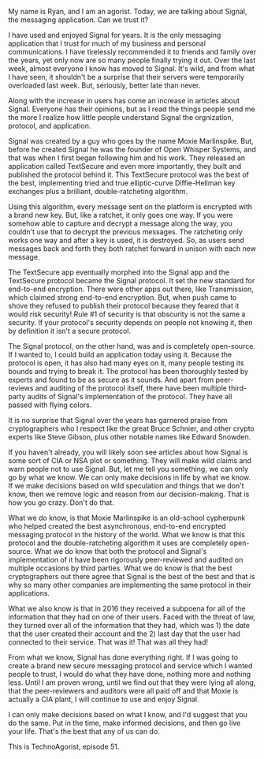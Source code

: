 My name is Ryan, and I am an agorist. Today, we are talking about Signal, the messaging application. Can we trust it?

I have used and enjoyed Signal for years. It is the only messaging application that I trust for much of my business and personal communications. I have tirelessly recommended it to friends and family over the years, yet only now are so many people finally trying it out. Over the last week, almost everyone I know has moved to Signal. It's wild, and from what I have seen, it shouldn't be a surprise that their servers were temporarily overloaded last week. But, seriously, better late than never.

Along with the increase in users has come an increase in articles about Signal. Everyone has their opinions, but as I read the things people send me the more I realize how little people understand Signal the orgnization, protocol, and application.

Signal was created by a guy who goes by the name Moxie Marlinspike. But, before he created Signal he was the founder of Open Whisper Systems, and that was when I first began following him and his work. They released an application called TextSecure and even more importantly, they built and published the protocol behind it. This TextSecure protocol was the best of the best, implementing tried and true elliptic-curve Diffie-Hellman key exchanges plus a brilliant, double-ratcheting algorithm.

Using this algorithm, every message sent on the platform is encrypted with a brand new key. But, like a ratchet, it only goes one way. If you were somehow able to capture and decrypt a message along the way, you couldn't use that to decrypt the previous messages. The ratcheting only works one way and after a key is used, it is destroyed. So, as users send messages back and forth they both ratchet forward in unison with each new message.

The TextSecure app eventually morphed into the Signal app and the TextSecure protocol became the Signal protocol. It set the new standard for end-to-end encryption. There were other apps out there, like Transmission, which claimed strong end-to-end encryption. But, when push came to shove they refused to publish their protocol because they feared that it would risk security! Rule #1 of security is that obscurity is not the same a security. If your protocol's security depends on people not knowing it, then by definition it isn't a secure protocol.

The Signal protocol, on the other hand, was and is completely open-source. If I wanted to, I could build an application today using it. Because the protocol is open, it has also had many eyes on it, many people testing its bounds and trying to break it. The protocol has been thoroughly tested by experts and found to be as secure as it sounds. And apart from peer-reviews and auditing of the protocol itself, there have been multiple third-party audits of Signal's implementation of the protocol. They have all passed with flying colors.

It is no surprise that Signal over the years has garnered praise from cryptographers who I respect like the great Bruce Schnier, and other crypto experts like Steve Gibson, plus other notable names like Edward Snowden.

If you haven't already, you will likely soon see articles about how Signal is some sort of CIA or NSA plot or something. They will make wild claims and warn people not to use Signal. But, let me tell you something, we can only go by what we know. We can only make decisions in life by what we know. If we make decisions based on wild speculation and things that we don't know, then we remove logic and reason from our decision-making. That is how you go crazy. Don't do that.

What we do know, is that Moxie Marlinspike is an old-school cypherpunk who helped created the best asynchronous, end-to-end encrypted messaging protocol in the history of the world. What we know is that this protocol and the double-ratcheting algorithm it uses are completely open-source. What we do know that both the protocol and Signal's implementation of it have been rigorously peer-reviewed and audited on multiple occasions by third parties. What we do know is that the best cryptographers out there agree that Signal is the best of the best and that is why so many other companies are implementing the same protocol in their applications.

What we also know is that in 2016 they received a subpoena for all of the information that they had on one of their users. Faced with the threat of law, they turned over all of the information that they had, which was 1) the date that the user created their account and the 2) last day that the user had connected to their service. That was it! That was all they had!

From what we know, Signal has done everything right. If I was going to create a brand new secure messaging protocol and service which I wanted people to trust, I would do what they have done, nothing more and nothing less. Until I am proven wrong, until we find out that they were lying all along, that the peer-reviewers and auditors were all paid off and that Moxie is actually a CIA plant, I will continue to use and enjoy Signal.

I can only make decisions based on what I know, and I'd suggest that you do the same. Put in the time, make informed decisions, and then go live your life. That's the best that any of us can do.

This is TechnoAgorist, episode 51.
